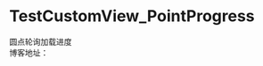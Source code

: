 # TestCustomView_PointProgress
圆点轮询加载进度   
博客地址：[](https://blog.csdn.net/hqiong208/article/details/73250069)

